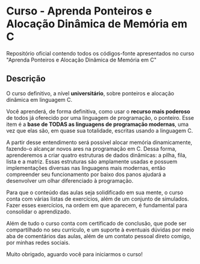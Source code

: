 # Curso - Aprenda Ponteiros e Alocação Dinâmica de Memória em C
Repositório oficial contendo todos os códigos-fonte apresentados no curso "Aprenda Ponteiros e Alocação Dinâmica de Memória em C"
## Descrição
O curso definitivo, a nível <b>universitário</b>, sobre ponteiros e alocação dinâmica em linguagem C.

Você aprenderá, de forma definitiva, como usar o <b>recurso mais poderoso</b> de todos já oferecido por uma linguagem de programação, o ponteiro. Esse item é a <b>base de TODAS as linguagens de programação modernas</b>, uma vez que elas são, em quase sua totalidade, escritas usando a linguagem C.

A partir desse entendimento será possível alocar memória dinamicamente, fazendo-o alcançar novos ares na programação em C. Dessa forma, aprenderemos a criar quatro estruturas de dados dinâmicas: a pilha, fila, lista e a matriz. Essas estruturas são amplamente usadas e possuem implementações diversas nas linguagens mais modernas, então compreender seu funcionamento por baixo dos panos ajudará a desenvolver um olhar diferenciado à programação.

Para que o conteúdo das aulas seja solidificado em sua mente, o curso conta com várias listas de exercícios, além de um conjunto de simulados. Fazer esses exercícios, na ordem em que aparecem, é fundamental para consolidar o aprendizado.

Além de tudo o curso conta com certificado de conclusão, que pode ser compartilhado no seu currículo, e um suporte à eventuais dúvidas por meio aba de comentários das aulas, além de um contato pessoal direto comigo, por minhas redes sociais.

Muito obrigado, aguardo você para iniciarmos o curso!
